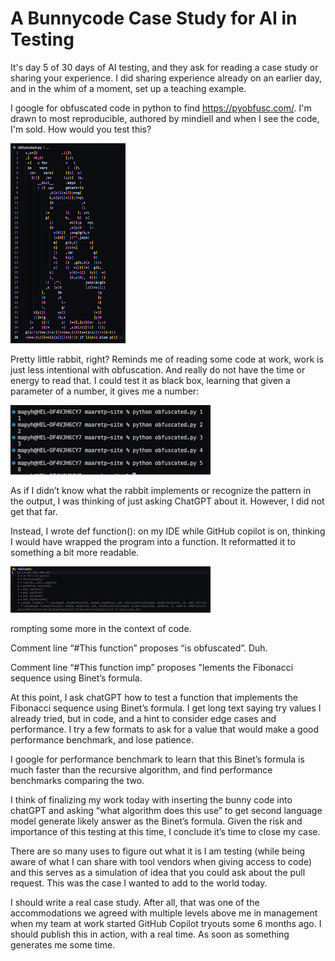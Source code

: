 # A Bunnycode Case Study for AI in Testing

It's day 5 of 30 days of AI testing, and they ask for reading a case study or sharing your experience. I did sharing experience already on an earlier day, and in the whim of a moment, set up a teaching example. 

I google for obfuscated code in python to find https://pyobfusc.com/. I'm drawn to most reproducible, authored by mindiell and when I see the code, I'm sold. How would you test this? 

![Code in shape of bunny](bunny1.png)

Pretty little rabbit, right? Reminds me of reading some code at work, work is just less intentional with obfuscation. And really do not have the time or energy to read that. I could test it as black box, learning that given a parameter of a number, it gives me a number:

![Run results](bunny2.png) 

As if I didn’t know what the rabbit implements or recognize the pattern in the output, I was thinking of just asking ChatGPT about it. However, I did not get that far. 

Instead, I wrote def function(): on my IDE while GitHub copilot is on, thinking I would have wrapped the program into a function. It reformatted it to something a bit more readable.

![GitHub Copilot Unobfuscating](bunny3.png) 

rompting some more in the context of code. 

Comment line “#This function” proposes “is obfuscated”. Duh. 

Comment line “#This function imp” proposes "lements the Fibonacci sequence using Binet’s formula.

At this point, I ask chatGPT how to test a function that implements the Fibonacci sequence using Binet’s formula. I get long text saying try values I already tried, but in code, and a hint to consider edge cases and performance. I try a few formats to ask for a value that would make a good performance benchmark, and lose patience. 

I google for performance benchmark to learn that this Binet’s formula is much faster than the recursive algorithm, and find performance benchmarks comparing the two. 

I think of finalizing my work today with inserting the bunny code into chatGPT and asking “what algorithm does this use” to get second language model generate likely answer as the Binet’s formula. Given the risk and importance of this testing at this time, I conclude it’s time to close my case. 

There are so many uses to figure out what it is I am testing (while being aware of what I can share with tool vendors when giving access to code) and this serves as a simulation of idea that you could ask about the pull request. This was the case I wanted to add to the world today.

I should write a real case study. After all, that was one of the accommodations we agreed with multiple levels above me in management when my team at work started GitHub Copilot tryouts some 6 months ago. I should publish this in action, with a real time. As soon as something generates me some time. 